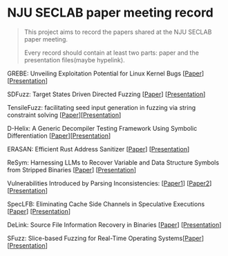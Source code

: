 # NJU SECLAB paper meeting record
> This project aims to record the papers shared at the NJU SECLAB paper meeting.
>
> Every record should contain at least two parts: paper and the presentation files(maybe hypelink).

GREBE: Unveiling Exploitation Potential for Linux Kernel Bugs [[Paper](https://zplin.me/papers/GREBE.pdf)] [[Presentation](./PresentationFiles/GREBE.pdf)]

SDFuzz: Target States Driven Directed Fuzzing [[Paper](https://www.usenix.org/system/files/usenixsecurity24-li-penghui.pdf)] [[Presentation](./PresentationFiles/SDFUZZ.pdf)]

TensileFuzz: facilitating seed input generation in fuzzing via string constraint solving [[Paper](https://dl.acm.org/doi/pdf/10.1145/3533767.3534403)][[Presentation](./PresentationFiles/TensileFuzz.pdf)]

D-Helix: A Generic Decompiler Testing Framework Using Symbolic Differentiation [[Paper](https://www.usenix.org/system/files/sec24fall-prepub-759-zou.pdf)][[Presentation](./PresentationFiles/D-Helix.pdf)]

ERASAN: Efficient Rust Address Sanitizer [[Paper](https://s2-lab.github.io/assets/erasan_S&P_2024.pdf)] [[Presentation](./PresentationFiles/ERASAN.pdf)]

ReSym: Harnessing LLMs to Recover Variable and Data Structure Symbols from Stripped Binaries [[Paper](https://www.cs.purdue.edu/homes/lintan/publications/resym-ccs24.pdf)] [[Presentation](./PresentationFiles/resym-ccs24.pdf)]

Vulnerabilities Introduced by Parsing Inconsistencies: [[Paper1](https://dl.acm.org/doi/abs/10.1145/3460120.3485384)] [[Paper2](https://ieeexplore.ieee.org/document/9833690)]  [[Presentation](./PresentationFiles/Parsing_Inconsistency.pdf)]

SpecLFB: Eliminating Cache Side Channels in Speculative Executions [[Paper](https://www.usenix.org/conference/usenixsecurity24/presentation/cheng-xiaoyu)] [[Presentation](./PresentationFiles/SpecLFB.pdf)]

DeLink: Source File Information Recovery in Binaries  [[Paper](https://dl.acm.org/doi/pdf/10.1145/3650212.3680338)] [[Presentation](./PresentationFiles/delink.pdf)]


SFuzz: Slice-based Fuzzing for Real-Time Operating Systems[[Paper](https://dl.acm.org/doi/10.1145/3548606.3559367)][[Presentation](./PresentationFiles/20241112_SFuzz.pptx)]

